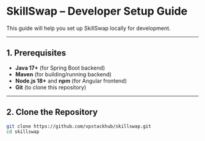 # SkillSwap – Developer Setup Guide

This guide will help you set up SkillSwap locally for development.

---

## 1. Prerequisites

- **Java 17+** (for Spring Boot backend)
- **Maven** (for building/running backend)
- **Node.js 18+** and **npm** (for Angular frontend)
- **Git** (to clone this repository)

---

## 2. Clone the Repository

```bash
git clone https://github.com/vpstackhub/skillswap.git
cd skillswap
